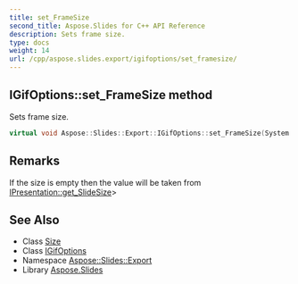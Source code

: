 ```yaml
---
title: set_FrameSize
second_title: Aspose.Slides for C++ API Reference
description: Sets frame size.
type: docs
weight: 14
url: /cpp/aspose.slides.export/igifoptions/set_framesize/
---
```

## IGifOptions::set_FrameSize method


Sets frame size.

```cpp
virtual void Aspose::Slides::Export::IGifOptions::set_FrameSize(System::Drawing::Size value)=0
```

## Remarks


If the size is empty then the value will be taken from [IPresentation::get_SlideSize](../../../aspose.slides/ipresentation/get_slidesize/)>
## See Also

* Class [Size](../../../system.drawing/size/)
* Class [IGifOptions](../)
* Namespace [Aspose::Slides::Export](../../)
* Library [Aspose.Slides](../../../)
